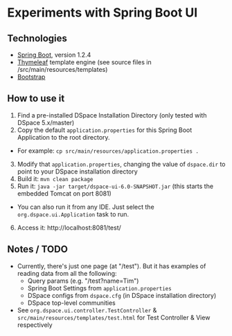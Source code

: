 # Experiments with Spring Boot UI

## Technologies

* [Spring Boot](http://projects.spring.io/spring-boot/), version 1.2.4
* [Thymeleaf](http://www.thymeleaf.org/) template engine (see source files in /src/main/resources/templates)
* [Bootstrap](http://getbootstrap.com/)

## How to use it

1. Find a pre-installed DSpace Installation Directory (only tested with DSpace 5.x/master)
2. Copy the default `application.properties` for this Spring Boot Application to the root directory. 
  * For example: `cp src/main/resources/application.properties .`
3. Modify that `application.properties`, changing the value of `dspace.dir` to point to your DSpace installation directory 
4. Build it: `mvn clean package`
5. Run it: `java -jar target/dspace-ui-6.0-SNAPSHOT.jar` (this starts the embedded Tomcat on port 8081)
  * You can also run it from any IDE. Just select the `org.dspace.ui.Application` task to run.
6. Access it: http://localhost:8081/test/

## Notes / TODO

* Currently, there's just one page (at "/test"). But it has examples of reading data from all the following:
  * Query params (e.g. "/test?name=Tim")
  * Spring Boot Settings from `application.properties`
  * DSpace configs from `dspace.cfg` (in DSpace installation directory)
  * DSpace top-level communities
* See `org.dspace.ui.controller.TestController` & `src/main/resources/templates/test.html` for Test Controller & View respectively